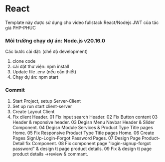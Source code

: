 # React

Template này được sử dụng cho video fullstack React/Nodejs JWT của tác giả PHP-PHUC

### Môi trường chạy dự án: Node.js v20.16.0

Các bước cài đặt: (chế độ development)

1. clone code
2. cài đặt thư viện: npm install
3. Update file .env (nếu cần thiết)
4. Chạy dự án: npm start

### Commit

1. Start Project, setup Server-Client
2. Set up run start client-server
3. Create Layout Client
4. Fix client Header.
   01 Fix input search Header.
   02 Fix Button content 03 Header & reponsive header.
   03 Degisn Menu Navbar Header & Slider Component.
   04 Degisn Module Services & Product Type Title pages Home.
   05 Fix Responsive Product Type Title pages Home.
   06 Create Pages SignUp-Login-Forgot Password Pages.
   07 Design Page Product-Detail fix Component.
   08 Fix component page "login-signup-forgot password" & design tt page product details.
   09 Fix & design tt page product details ->review & commant.
